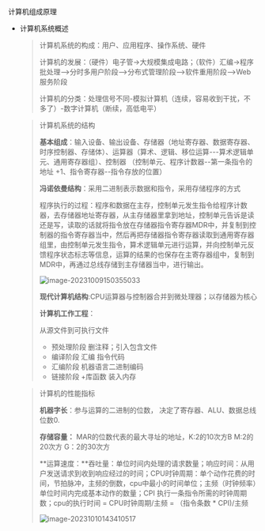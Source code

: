 计算机组成原理

- 计算机系统概述

  > 计算机系统的构成：用户、应用程序、操作系统、硬件
  >
  > 计算机的发展：（硬件）电子管->大规模集成电路；（软件）汇编->程序批处理-->分时多用户阶段-->分布式管理阶段-->软件重用阶段-->Web服务阶段
  >
  > 计算机的分类：处理信号不同-模拟计算机（连续，容易收到干扰，不多了）-数字计算机（断续，高低电平）

  > 计算机系统的结构
  >
  > **基本组成**：输入设备、输出设备、存储器（地址寄存器、数据寄存器、时序控制器、存储体）、运算器（算术、逻辑、移位运算---算术逻辑单元、通用寄存器组）、控制器 （控制单元、程序计数器--第一条指令的地址 +1、指令寄存器--指令存放的位置）
  >
  > **冯诺依曼结构**：采用二进制表示数据和指令，采用存储程序的方式
  >
  > ​	程序执行的过程：程序和数据在主存，控制单元发生指令给程序计数器，去存储器地址寄存器，从主存储器里拿到地址，控制单元告诉是读还是写，读取的话就将指令放在存储器指令寄存器MDR中，并复制到控制器的指令寄存器当中，然后再把存储器指令寄存器读取到通用寄存器组里，由控制单元发生指令，算术逻辑单元进行运算，并向控制单元反馈程序状态标志等信息，运算的结果的也保存在主寄存器组中，复制到MDR中，再通过总线存储到主存储器当中，进行输出。
  >
  > ![image-20231009150355033](C:\Users\Lenovo\AppData\Roaming\Typora\typora-user-images\image-20231009150355033.png)
  >
  > **现代计算机结构**:CPU运算器与控制器合并到微处理器；以存储器为核心
  >
  > **计算机工作工程**：
  >
  > 从源文件到可执行文件
  >
  > - 预处理阶段 删注释；引入包含文件
  > - 编译阶段 汇编 指令代码
  > - 汇编阶段 机器语言二进制编码
  > - 链接阶段 +库函数 装入内存

  > 计算机的性能指标
  >
  > **机器字长**：参与运算的二进制的位数， 决定了寄存器、ALU、数据总线位数0.
  >
  > **存储容量：**  MAR的位数代表的最大寻址的地址，K:2的10次方B M:2的20次方 G：2的30次方
  >
  > **运算速度：**吞吐量：单位时间内处理的请求数量；响应时间：从用户发送请求到收到响应经过的时间；CPU时钟周期：单个动作花费的时间，节拍脉冲，主频的倒数，cpu中最小的时间单位；主频（时钟频率）单位时间内完成基本动作的数量；CPI 执行一条指令所需的时钟周期数；cpu的执行时间 = CPU时钟周期/主频 = （指令条数 * CPI)/主频
  >
  > ![image-20231010143410517](C:\Users\Lenovo\AppData\Roaming\Typora\typora-user-images\image-20231010143410517.png)

  
